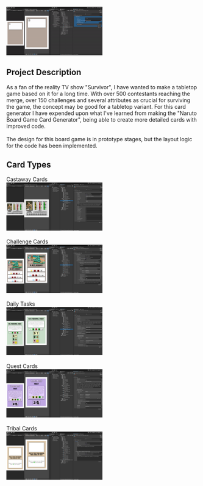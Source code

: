 <img src="https://github.com/Bsktrrl/Bsktrrl.github.io/blob/main/images/SurvivorCardGenerator/Create.gif" width="50%"/><br>

## Project Description
As a fan of the reality TV show "Survivor", I have wanted to make a tabletop game based on it for a long time.
With over 500 contestants reaching the merge, over 150 challenges and several attributes as crucial for surviving the game, the concept may be good for a tabletop variant. 
For this card generator I have expended upon what I've learned from making the "Naruto Board Game Card Generator", being able to create more detailed cards with improved code.
<br>
<br>
The design for this board game is in prototype stages, but the layout logic for the code has been implemented.

## Card Types
Castaway Cards<br>
<img src="https://github.com/Bsktrrl/Bsktrrl.github.io/blob/main/images/SurvivorCardGenerator/CastawayCards.jpg" width="50%"/><br><br>
Challenge Cards<br>
<img src="https://github.com/Bsktrrl/Bsktrrl.github.io/blob/main/images/SurvivorCardGenerator/ChallengeCards.jpg" width="50%"/><br><br>
Daily Tasks<br>
<img src="https://github.com/Bsktrrl/Bsktrrl.github.io/blob/main/images/SurvivorCardGenerator/DailyTasks.jpg" width="50%"/><br><br>
Quest Cards<br>
<img src="https://github.com/Bsktrrl/Bsktrrl.github.io/blob/main/images/SurvivorCardGenerator/QuestCards.jpg" width="50%"/><br><br>
Tribal Cards<br>
<img src="https://github.com/Bsktrrl/Bsktrrl.github.io/blob/main/images/SurvivorCardGenerator/TribalCards.jpg" width="50%"/><br><br>
